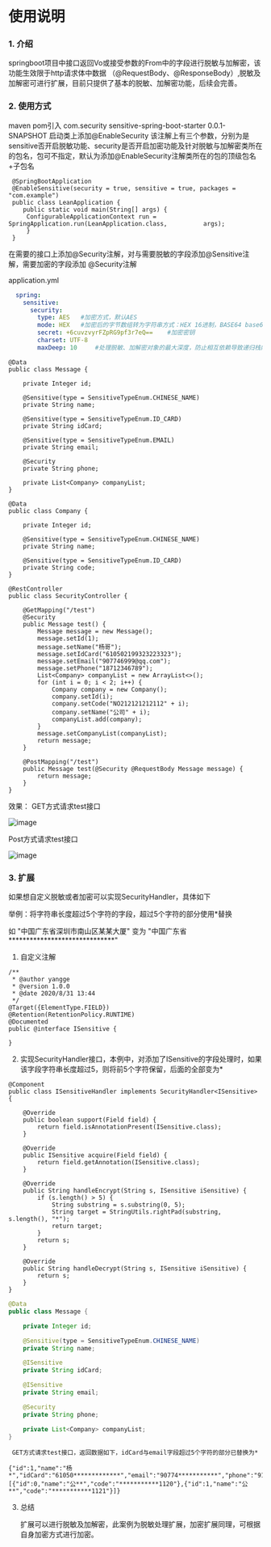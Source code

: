 # 使用说明

### 1. 介绍

springboot项目中接口返回Vo或接受参数的From中的字段进行脱敏与加解密，该功能生效限于http请求体中数据
（@RequestBody、@ResponseBody）,脱敏及加解密可进行扩展，目前只提供了基本的脱敏、加解密功能，后续会完善。

### 2. 使用方式

maven pom引入
 <dependency>
  <groupId>com.security</groupId>
  <artifactId>sensitive-spring-boot-starter</artifactId>
  <version>0.0.1-SNAPSHOT</version>
 </dependency>
启动类上添加@EnableSecurity
该注解上有三个参数，分别为是sensitive否开启脱敏功能、security是否开启加密功能及针对脱敏与加解密类所在的包名，包可不指定，默认为添加@EnableSecurity注解类所在的包的顶级包名+子包名

```
 @SpringBootApplication
 @EnableSensitive(security = true, sensitive = true, packages = "com.example")
 public class LeanApplication {
	public static void main(String[] args) {
     ConfigurableApplicationContext run = SpringApplication.run(LeanApplication.class, 			args);
	 }
 }
```



在需要的接口上添加@Security注解，对与需要脱敏的字段添加@Sensitive注解，需要加密的字段添加 @Security注解

  application.yml

```yaml
  spring:
    sensitive:
      security:
        type: AES   #加密方式，默认AES
        mode: HEX   #加密后的字节数组转为字符串方式：HEX 16进制，BASE64 base64
        secret: +6cuvzvyrFZpRG9pf3r7eQ==    #加密密钥
        charset: UTF-8  
        maxDeep: 10     #处理脱敏、加解密对象的最大深度，防止相互依赖导致递归栈内存溢出，默认10
```



    @Data
    public class Message {
      
        private Integer id;
      
        @Sensitive(type = SensitiveTypeEnum.CHINESE_NAME)
        private String name;
      
        @Sensitive(type = SensitiveTypeEnum.ID_CARD)
        private String idCard;
      
        @Sensitive(type = SensitiveTypeEnum.EMAIL)
        private String email;
      
        @Security
        private String phone;
      
        private List<Company> companyList;
    }
    
    @Data
    public class Company {
    
        private Integer id;
    
        @Sensitive(type = SensitiveTypeEnum.CHINESE_NAME)
        private String name;
    
        @Sensitive(type = SensitiveTypeEnum.ID_CARD)
        private String code;
    }
      
    @RestController
    public class SecurityController {
    
        @GetMapping("/test")
        @Security
        public Message test() {
            Message message = new Message();
            message.setId(1);
            message.setName("杨哥");
            message.setIdCard("610502199323223323");
            message.setEmail("907746999@qq.com");
            message.setPhone("18712346789");
            List<Company> companyList = new ArrayList<>();
            for (int i = 0; i < 2; i++) {
                Company company = new Company();
                company.setId(i);
                company.setCode("NO212121212112" + i);
                company.setName("公司" + i);
                companyList.add(company);
            }
            message.setCompanyList(companyList);
            return message;
        }
    
        @PostMapping("/test")
        public Message test(@Security @RequestBody Message message) {
            return message;
        }
    }

  效果：
  GET方式请求test接口

![image](https://github.com/coder-yangge/sensitive-spring-boot-starter/blob/master/image/test-get.png)

  Post方式请求test接口

![image](https://github.com/coder-yangge/sensitive-spring-boot-starter/blob/master/image/test-post.png)

### 3. 扩展

如果想自定义脱敏或者加密可以实现SecurityHandler，具体如下

举例：将字符串长度超过5个字符的字段，超过5个字符的部分使用*替换

如 "中国广东省深圳市南山区某某大厦" 变为 "中国广东省******************************"

1. 自定义注解

```
/**
 * @author yangge
 * @version 1.0.0
 * @date 2020/8/31 13:44
 */
@Target({ElementType.FIELD})
@Retention(RetentionPolicy.RUNTIME)
@Documented
public @interface ISensitive {

}
```

2.  实现SecurityHandler接口，本例中，对添加了ISensitive的字段处理时，如果该字段字符串长度超过5，则将前5个字符保留，后面的全部变为*

   ```
   @Component
   public class ISensitiveHandler implements SecurityHandler<ISensitive> {
   
       @Override
       public boolean support(Field field) {
           return field.isAnnotationPresent(ISensitive.class);
       }
   
       @Override
       public ISensitive acquire(Field field) {
           return field.getAnnotation(ISensitive.class);
       }
   
       @Override
       public String handleEncrypt(String s, ISensitive iSensitive) {
           if (s.length() > 5) {
               String substring = s.substring(0, 5);
               String target = StringUtils.rightPad(substring, s.length(), "*");
               return target;
           }
           return s;
       }
   
       @Override
       public String handleDecrypt(String s, ISensitive iSensitive) {
           return s;
       }
   }
   ```

   ```java
   @Data
   public class Message {
   
       private Integer id;
   
       @Sensitive(type = SensitiveTypeEnum.CHINESE_NAME)
       private String name;
   
       @ISensitive
       private String idCard;
   
       @ISensitive
       private String email;
   
       @Security
       private String phone;
   
       private List<Company> companyList;
   }
   ```

     GET方式请求test接口，返回数据如下，idCard与email字段超过5个字符的部分已替换为*

   ```
   {"id":1,"name":"杨*","idCard":"61050*************","email":"90774***********","phone":"9172d86998be4f0f9c60b886398e18f4","companyList":[{"id":0,"name":"公**","code":"***********1120"},{"id":1,"name":"公**","code":"***********1121"}]}
   ```

   3. 总结

      扩展可以进行脱敏及加解密，此案例为脱敏处理扩展，加密扩展同理，可根据自身加密方式进行加密。
